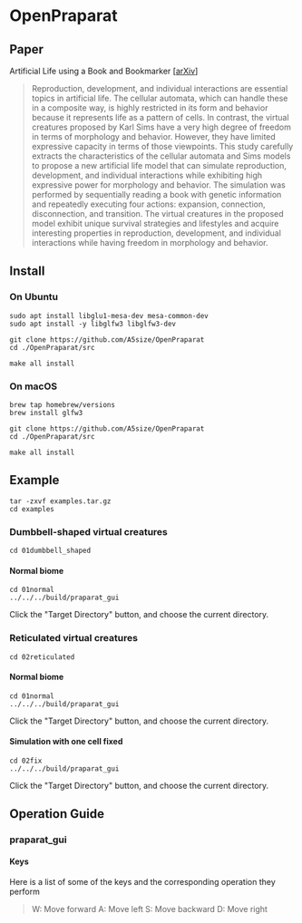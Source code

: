 # OpenPraparat

## Paper
Artificial Life using a Book and Bookmarker [[arXiv](https://arxiv.org/abs/2210.12854)]
>Reproduction, development, and individual interactions are essential topics in artificial life. The cellular automata, which can handle these in a composite way, is highly restricted in its form and behavior because it represents life as a pattern of cells. In contrast, the virtual creatures proposed by Karl Sims have a very high degree of freedom in terms of morphology and behavior. However, they have limited expressive capacity in terms of those viewpoints. This study carefully extracts the characteristics of the cellular automata and Sims models to propose a new artificial life model that can simulate reproduction, development, and individual interactions while exhibiting high expressive power for morphology and behavior. The simulation was performed by sequentially reading a book with genetic information and repeatedly executing four actions: expansion, connection, disconnection, and transition. The virtual creatures in the proposed model exhibit unique survival strategies and lifestyles and acquire interesting properties in reproduction, development, and individual interactions while having freedom in morphology and behavior.

## Install 

### On Ubuntu
```
sudo apt install libglu1-mesa-dev mesa-common-dev
sudo apt install -y libglfw3 libglfw3-dev

git clone https://github.com/A5size/OpenPraparat
cd ./OpenPraparat/src

make all install
```

### On macOS
```
brew tap homebrew/versions
brew install glfw3

git clone https://github.com/A5size/OpenPraparat
cd ./OpenPraparat/src

make all install
```

## Example
```
tar -zxvf examples.tar.gz 
cd examples
```

### Dumbbell-shaped virtual creatures
```
cd 01dumbbell_shaped
```
#### Normal biome
```
cd 01normal
../../../build/praparat_gui
```
Click the "Target Directory" button, and choose the current directory. 

### Reticulated virtual creatures
```
cd 02reticulated
```
#### Normal biome
```
cd 01normal
../../../build/praparat_gui
```
Click the "Target Directory" button, and choose the current directory. 

#### Simulation with one cell fixed
```
cd 02fix
../../../build/praparat_gui
```
Click the "Target Directory" button, and choose the current directory. 


## Operation Guide

### praparat_gui

#### Keys
Here is a list of some of the keys and the corresponding operation they perform
>W: Move forward
A: Move left
S: Move backward
D: Move right

